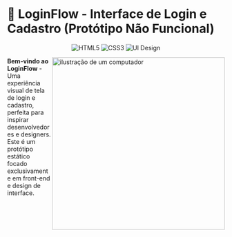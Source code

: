 # 🎨 **LoginFlow** - Interface de Login e Cadastro (Protótipo Não Funcional)

<div align="center">
  
  ![HTML5](https://img.shields.io/badge/HTML5-E34F26?style=for-the-badge&logo=html5&logoColor=white)
  ![CSS3](https://img.shields.io/badge/CSS3-1572B6?style=for-the-badge&logo=css3&logoColor=white)
  ![UI Design](https://img.shields.io/badge/UI_Design-FF6B6B?style=for-the-badge)

</div>

<img src="https://raw.githubusercontent.com/MicaelliMedeiros/micaellimedeiros/master/image/computer-illustration.png" alt="ilustração de um computador" min-width="400px" max-width="400px" width="400px" align="right">

**Bem-vindo ao LoginFlow** - Uma experiência visual de tela de login e cadastro, perfeita para inspirar desenvolvedores e designers. Este é um protótipo estático focado exclusivamente em front-end e design de interface.
